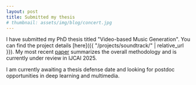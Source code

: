 ```yaml
---
layout: post
title: Submitted my thesis
# thumbnail: assets/img/blog/concert.jpg
---
```


I have submitted my PhD thesis titled "Video-based Music Generation". You can find the project details [here]({{ "/projects/soundtrack/" | relative_url }}). My most recent [paper](https://arxiv.org/abs/2502.10154) summarizes the overall methodology and is currently under review in IJCAI 2025.

I am currently awaiting a thesis defense date and looking for postdoc opportunities in deep learning and multimedia.
